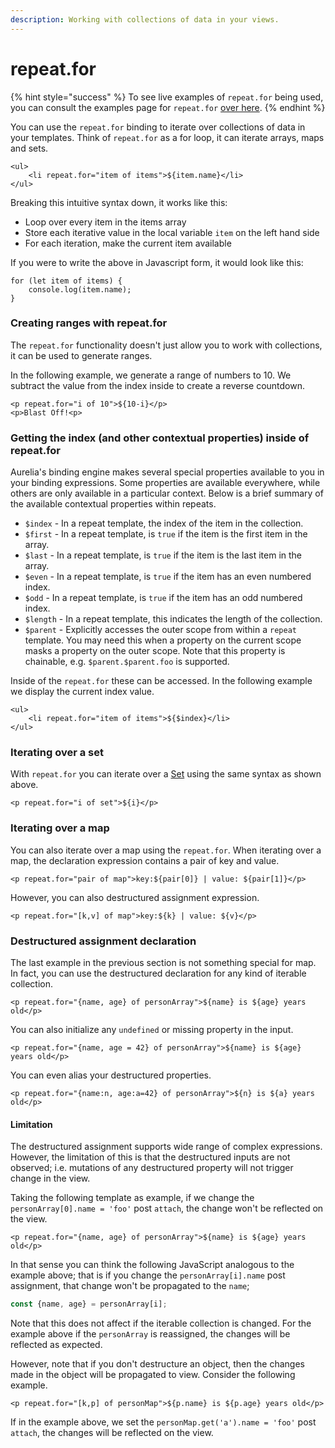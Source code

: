 ```yaml
---
description: Working with collections of data in your views.
---
```


# repeat.for

{% hint style="success" %}
To see live examples of `repeat.for` being used, you can consult the examples page for `repeat.for` [over here](../../../reference/examples/binding-and-templating/looping-with-repeat.for.md).
{% endhint %}

You can use the `repeat.for` binding to iterate over collections of data in your templates. Think of `repeat.for` as a for loop, it can iterate arrays, maps and sets.

```markup
<ul>
    <li repeat.for="item of items">${item.name}</li>
</ul>
```

Breaking this intuitive syntax down, it works like this:

* Loop over every item in the items array
* Store each iterative value in the local variable `item` on the left hand side
* For each iteration, make the current item available

If you were to write the above in Javascript form, it would look like this:

```text
for (let item of items) {
    console.log(item.name);
}
```

### Creating ranges with repeat.for

The `repeat.for` functionality doesn't just allow you to work with collections, it can be used to generate ranges.

In the following example, we generate a range of numbers to 10. We subtract the value from the index inside to create a reverse countdown.

```markup
<p repeat.for="i of 10">${10-i}</p>
<p>Blast Off!<p>
```

### Getting the index \(and other contextual properties\) inside of repeat.for

Aurelia's binding engine makes several special properties available to you in your binding expressions. Some properties are available everywhere, while others are only available in a particular context. Below is a brief summary of the available contextual properties within repeats.

* `$index` - In a repeat template, the index of the item in the collection.
* `$first` - In a repeat template, is `true` if the item is the first item in the array.
* `$last` - In a repeat template, is `true` if the item is the last item in the array.
* `$even` - In a repeat template, is `true` if the item has an even numbered index.
* `$odd` - In a repeat template, is `true` if the item has an odd numbered index.
* `$length` - In a repeat template, this indicates the length of the collection.
* `$parent` - Explicitly accesses the outer scope from within a `repeat` template. You may need this when a property on the current scope masks a property on the outer scope. Note that this property is chainable, e.g. `$parent.$parent.foo` is supported.

Inside of the `repeat.for` these can be accessed. In the following example we display the current index value.

```markup
<ul>
    <li repeat.for="item of items">${$index}</li>
</ul>
```

### Iterating over a set

With `repeat.for` you can iterate over a [Set](https://developer.mozilla.org/en-US/docs/Web/JavaScript/Reference/Global_Objects/Set) using the same syntax as shown above.

```markup
<p repeat.for="i of set">${i}</p>
```

### Iterating over a map

You can also iterate over a map using the `repeat.for`.
When iterating over a map, the declaration expression contains a pair of key and value.

```markup
<p repeat.for="pair of map">key:${pair[0]} | value: ${pair[1]}</p>
```

However, you can also destructured assignment expression.


```markup
<p repeat.for="[k,v] of map">key:${k} | value: ${v}</p>
```

### Destructured assignment declaration

The last example in the previous section is not something special for map.
In fact, you can use the destructured declaration for any kind of iterable collection.

```markup
<p repeat.for="{name, age} of personArray">${name} is ${age} years old</p>
```

You can also initialize any `undefined` or missing property in the input.

```markup
<p repeat.for="{name, age = 42} of personArray">${name} is ${age} years old</p>
```

You can even alias your destructured properties.

```markup
<p repeat.for="{name:n, age:a=42} of personArray">${n} is ${a} years old</p>
```

#### Limitation

The destructured assignment supports wide range of complex expressions.
However, the limitation of this is that the destructured inputs are not observed; i.e. mutations of any destructured property will not trigger change in the view.

Taking the following template as example, if we change the `personArray[0].name = 'foo'` post `attach`, the change won't be reflected on the view.

```markup
<p repeat.for="{name, age} of personArray">${name} is ${age} years old</p>
```

In that sense you can think the following JavaScript analogous to the example above; that is if you change the `personArray[i].name` post assignment, that change won't be propagated to the `name`;

```javascript
const {name, age} = personArray[i];
```

Note that this does not affect if the iterable collection is changed.
For the example above if the `personArray` is reassigned, the changes will be reflected as expected.

However, note that if you don't destructure an object, then the changes made in the object will be propagated to view.
Consider the following example.

```markup
<p repeat.for="[k,p] of personMap">${p.name} is ${p.age} years old</p>
```

If in the example above, we set the `personMap.get('a').name = 'foo'` post `attach`, the changes will be reflected on the view.

